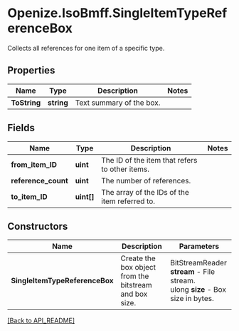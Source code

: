 # Openize.IsoBmff.SingleItemTypeReferenceBox

Collects all references for one item of a specific type.

## Properties

Name | Type | Description | Notes
------------ | ------------- | ------------- | -------------
**ToString** | **string** | Text summary of the box. | 

## Fields

Name | Type | Description | Notes
------------ | ------------- | ------------- | -------------
**from_item_ID** | **uint** | The ID of the item that refers to other items. | 
**reference_count** | **uint** | The number of references. | 
**to_item_ID** | **uint[]** | The array of the IDs of the item referred to. | 

## Constructors

Name | Description | Parameters
------------ | ------------- | -------------
**SingleItemTypeReferenceBox** | Create the box object from the bitstream and box size. | BitStreamReader <b>stream</b> - File stream.<br />ulong <b>size</b> - Box size in bytes.

[[Back to API_README]](API_README.md)